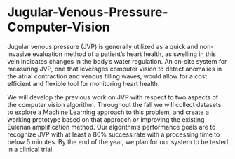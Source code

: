 # Jugular-Venous-Pressure-Computer-Vision
Jugular venous pressure (JVP) is generally utilized as a quick and non-invasive evaluation method of a patient’s heart health, as swelling in this vein indicates changes in the body’s water regulation. An on-site system for measuring JVP, one that leverages computer vision to detect anomalies in the atrial contraction and venous filling waves, would allow for a cost efficient and flexible tool for monitoring heart health. 

We will develop the previous work on JVP with respect to two aspects of the computer vision algorithm. Throughout the fall we will collect datasets to explore a Machine Learning approach to this problem, and create a working prototype based on that approach or improving the existing Eulerian amplification method. Our algorithm’s performance goals are to recognize JVP with at least a 80% success rate with a processing time to below 5 minutes. By the end of the year, we plan for our system to be tested in a clinical trial.
